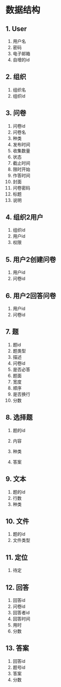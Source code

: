 # 数据结构

## 1. User

1. 用户名
2. 密码
3. 电子邮箱
4. 自增的id

## 2. 组织

1. 组织名
2. 组织id

## 3. 问卷

1. 问卷id
2. 问卷名
3. 种类
4. 发布时间
5. 收集数量
6. 状态
7. 截止时间
8. 限时开始
9. 作答时间
10. 封面
11. 问卷密码
12. 标题
13. 说明

## 4. 组织2用户

1. 组织id
2. 用户id
3. 权限

## 5. 用户2创建问卷

1. 用户id
2. 问卷id

## 6. 用户2回答问卷

1. 用户id
2. 问卷id

## 7. 题

1. 题id
2. 题类型
3. 描述
4. 问卷id
5. 是否必答
6. 题面
7. 宽度
8. 顺序
9. 是否换行
10. 分数

## 8. 选择题

1. 题的id
2. 内容

3. 种类
4. 答案

## 9. 文本

1. 题的id
2. 行数
3. 种类

## 10. 文件

1. 题的id
2. 文件类型

## 11. 定位

1. 待定

## 12. 回答

1. 回答id
2. 问卷id
3. 回答者id
4. 回答时间
5. 用时
6. 分数

## 13. 答案

1. 回答id
2. 题号id
3. 答案
4. 分数


